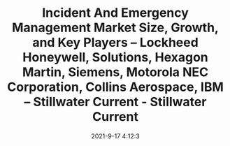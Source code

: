 ---
"title": "Incident And Emergency Management Market Size, Growth, and Key Players – Lockheed Honeywell, Solutions, Hexagon Martin, Siemens, Motorola NEC Corporation, Collins Aerospace, IBM – Stillwater Current - Stillwater Current"
"date": "2021-9-17 4:12:3"
"feed_name": "GOOGLENEWSINDUSTRIAL"
"feed_website": "https://news.google.com/search?q=industrial%2Bincident&hl=en-US&gl=US&ceid=US:en"
"feed_rss": "https://news.google.com/rss/search?q=industrial%2Bincident&hl=en-US&gl=US&ceid=US:en"
"link": "https://www.stillwatercurrent.com/incident-and-emergency-management-market-applications-types-and-future-outlook-report/"
"file": "_posts/2021-1-1-184463d8f5ca383d2db6cf56e2bbb17bec228698.md"
"accident": "0"
"drilling": "0"
"dead": "0"
"injured": "0"
---
